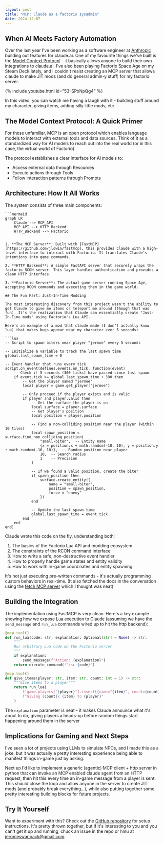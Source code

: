 ```yaml
---
layout: post
title: "MCP: Claude as a factorio sysadmin"
date: 2024-12-07
---
```


## When AI Meets Factory Automation

Over the last year I've been working as a software engineer at [Anthropic](https://www.anthropic.com/) building out features for claude.ai. One of my favourite things we've built is the [Model Context Protocol](https://www.anthropic.com/news/model-context-protocol) - it basically allows anyone to build their own integrations to claude.ai. I've also been playing Factorio Space Age on my Steam Deck lately, and I couldn't resist creating an MCP server that allows claude to make JIT mods (and do general admin-y stuff) for my factorio server.

{% include youtube.html id="53-SPxNpQg4" %}

In this video, you can watch me having a laugh with it - building stuff around my character, giving items, adding silly little mods, etc.

## The Model Context Protocol: A Quick Primer

For those unfamiliar, MCP is an open protocol which enables language models to interact with external tools and data sources. Think of it as a standardized way for AI models to reach out into the real world (or in this case, the virtual world of Factorio).

The protocol establishes a clear interface for AI models to:
- Access external data through Resources
- Execute actions through Tools
- Follow interaction patterns through Prompts

## Architecture: How It All Works

The system consists of three main components:

```
```mermaid
graph LR
    Claude --> MCP_API
    MCP_API --> HTTP_Backend
    HTTP_Backend --> Factorio
```
```

1. **The MCP Server**: Built with [FastMCP](https://github.com/jlowin/fastmcp), this provides Claude with a high-level interface to interact with Factorio. It translates Claude's intentions into game commands.

2. **HTTP Backend**: A simple FastAPI server that securely wraps the factorio RCON server. This layer handles authentication and provides a clean HTTP interface.

3. **Factorio Server**: The actual game server running Space Age, accepting RCON commands and executing them in the game world.

## The Fun Part: Just-In-Time Modding

The most interesting discovery from this project wasn't the ability to get Claude to give me items or teleport me around (though that was fun). It's the realization that Claude can essentially create "Just-In-Time mods" using Factorio's Lua API.

Here's an example of a mod that claude made (I don't actually know lua) that makes bugs appear near my character ever 5 seconds:

```lua
-- Script to spawn biters near player "jermoe" every 5 seconds

-- Initialize a variable to track the last spawn time
global.last_spawn_time = 0

-- Event handler that runs every tick
script.on_event(defines.events.on_tick, function(event)
    -- Check if 5 seconds (300 ticks) have passed since last spawn
    if event.tick >= global.last_spawn_time + 300 then
        -- Get the player named "jermoe"
        local player = game.get_player("jermoe")

        -- Only proceed if the player exists and is valid
        if player and player.valid then
            -- Get the surface the player is on
            local surface = player.surface
            -- Get player's position
            local position = player.position

            -- Find a non-colliding position near the player (within 10 tiles)
            local spawn_position = surface.find_non_colliding_position(
                "small-biter",  -- Entity name
                {x = position.x + math.random(-10, 10), y = position.y + math.random(-10, 10)},  -- Random position near player
                10,  -- Search radius
                1    -- Precision
            )

            -- If we found a valid position, create the biter
            if spawn_position then
                surface.create_entity({
                    name = "small-biter",
                    position = spawn_position,
                    force = "enemy"
                })
            end

            -- Update the last spawn time
            global.last_spawn_time = event.tick
        end
    end
end)
```

Claude wrote this code on the fly, understanding both:
1. The basics of the Factorio Lua API and modding ecosystem
2. The constraints of the RCON command interface
3. How to write a safe, non-destructive event handler
4. How to properly handle game states and entity validity
5. How to work with in-game coordinates and entity spawning

It's not just executing pre-written commands - it's actually programming custom behaviors in real-time. (It also fetched the docs in the conversation using the [fetch MCP server](https://github.com/modelcontextprotocol/servers/tree/main/src/fetch) which I thought was neat)

## Building the Integration

The implementation using FastMCP is very clean. Here's a key example showing how we expose Lua execution to Claude (assuming we have the `send_message` and `run_lua` commands wired up to hit the http backend):

```python
@mcp.tool()
def run_lua(code: str, explanation: Optional[str] = None) -> str:
    """
    Run arbitrary Lua code on the Factorio server
    """
    if explanation:
        send_message(f"Action: {explanation}")
    return execute_command(f"/sc {code}")

@mcp.tool()
def give_items(player: str, item: str, count: int = 1) -> str:
    """Give items to a player"""
    return run_lua(
        f'game.players["{player}"].insert{{name="{item}", count={count}}}',
        f"Giving {count}x {item} to {player}"
    )
```

The `explanation` parameter is neat - it makes Claude announce what it's about to do, giving players a heads-up before random things start happening around them in the server

## Implications for Gaming and Next Steps

I've seen a lot of projects using LLMs to simulate NPCs, and I made this as a joke, but it was actually a pretty interesting experience being able to manifest things in-game just by asking.

Next up I'd like to implement a generic (agentic) MCP client + http server in python that can invoke an MCP enabled claude agent from an HTTP request, then hit this every time an in-game message from a player is sent. This should close the loop and allow anyone in the server to create JIT mods (and probably break everything...), while also putting together some pretty interesting building blocks for future projects.

## Try It Yourself

Want to experiment with this? Check out the [GitHub repository](https://github.com/jerome3o/factorio-mcp) for setup instructions. It's pretty thrown together, but if it's interesting to you and you can't get it up and running, chuck an issue in the repo or hmu at jeromeswannack@gmail.com.
